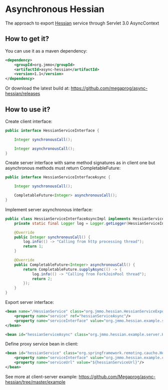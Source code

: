 # Asynchronous Hessian

The approach to export [Hessian](http://hessian.caucho.com/) service through Servlet 3.0 AsyncContext 

## How to get it?

You can use it as a maven dependency:

```xml
<dependency>
    <groupId>org.jmmo</groupId>
    <artifactId>async-hessian</artifactId>
    <version>1.1</version>
</dependency>
```

Or download the latest build at:
    https://github.com/megaprog/async-hessian/releases

## How to use it?

Create client interface:

```java
public interface HessianServiceInterface {

    Integer synchronousCall();

    Integer asynchronousCall();
}
```

Create server interface with same method signatures as in client one but asynchronous methods must return CompletableFuture:

```java
public interface HessianServiceInterfaceAsync {

    Integer synchronousCall();

    CompletableFuture<Integer> asynchronousCall();
}
```

Implement server asynchronous interface:

```java
public class HessianServiceInterfaceAsyncImpl implements HessianServiceInterfaceAsync {
    private static final Logger log = Logger.getLogger(HessianServiceInterfaceAsyncImpl.class.getName());

    @Override
    public Integer synchronousCall() {
        log.info(() -> "Calling from http processing thread");
        return 1;
    }

    @Override
    public CompletableFuture<Integer> asynchronousCall() {
        return CompletableFuture.supplyAsync(() -> {
            log.info(() -> "Calling from ForkJoinPool thread");
            return 2;
        });
    }
}
```

Export server interface:

```xml
<bean name="/HessianService" class="org.jmmo.hessian.HessianServiceExporterAsync">
    <property name="service" ref="hessianServiceAsync"/>
    <property name="serviceInterface" value="org.jmmo.hessian.example.server.HessianServiceInterfaceAsync"/>
</bean>

<bean id="hessianServiceAsync" class="org.jmmo.hessian.example.server.HessianServiceInterfaceAsyncImpl"/>
```

Define proxy service bean in client:

```xml
<bean id="hessianService" class="org.springframework.remoting.caucho.HessianProxyFactoryBean">
    <property name="serviceInterface" value="org.jmmo.hessian.example.client.HessianServiceInterface"/>
    <property name="serviceUrl" value="${hessianServiceUrl}"/>
</bean>
```

See more at client-server example:
    https://github.com/Megaprog/async-hessian/tree/master/example
    